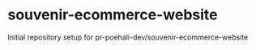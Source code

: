 # souvenir-ecommerce-website

Initial repository setup for pr-poehali-dev/souvenir-ecommerce-website